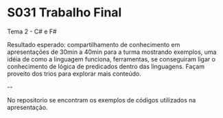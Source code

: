 # S031 Trabalho Final  

Tema 2 - C# e F#  

Resultado esperado: compartilhamento de conhecimento em apresentações de 30min a 40min para a turma mostrando exemplos, uma idéia de como a linguagem funciona, ferramentas, se conseguiram ligar o conhecimento de lógica de predicados dentro das linguagens. Façam proveito dos trios para explorar mais conteúdo.  

--  

No repositorio se encontram os exemplos de códigos utilizados na apresentação.  
